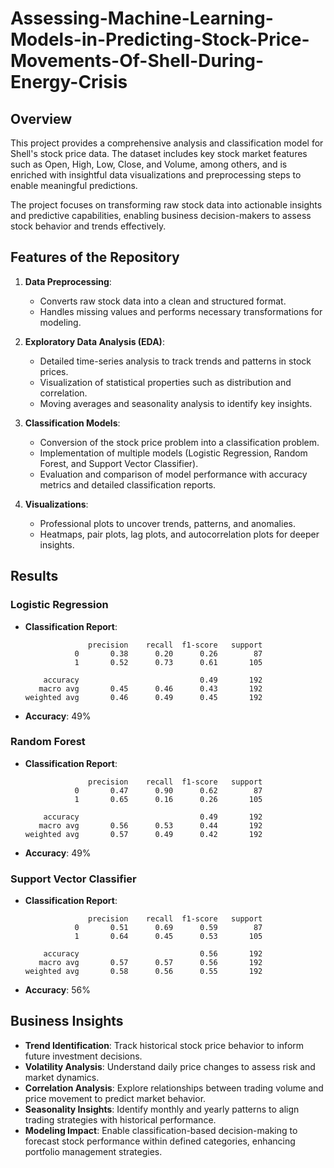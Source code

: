 # Assessing-Machine-Learning-Models-in-Predicting-Stock-Price-Movements-Of-Shell-During-Energy-Crisis
## Overview

This project provides a comprehensive analysis and classification model for Shell's stock price data. The dataset includes key stock market features such as Open, High, Low, Close, and Volume, among others, and is enriched with insightful data visualizations and preprocessing steps to enable meaningful predictions.

The project focuses on transforming raw stock data into actionable insights and predictive capabilities, enabling business decision-makers to assess stock behavior and trends effectively.

## Features of the Repository

1. **Data Preprocessing**:
   - Converts raw stock data into a clean and structured format.
   - Handles missing values and performs necessary transformations for modeling.

2. **Exploratory Data Analysis (EDA)**:
   - Detailed time-series analysis to track trends and patterns in stock prices.
   - Visualization of statistical properties such as distribution and correlation.
   - Moving averages and seasonality analysis to identify key insights.

3. **Classification Models**:
   - Conversion of the stock price problem into a classification problem.
   - Implementation of multiple models (Logistic Regression, Random Forest, and Support Vector Classifier).
   - Evaluation and comparison of model performance with accuracy metrics and detailed classification reports.

4. **Visualizations**:
   - Professional plots to uncover trends, patterns, and anomalies.
   - Heatmaps, pair plots, lag plots, and autocorrelation plots for deeper insights.

## Results

### Logistic Regression
- **Classification Report**:
  ```
                precision    recall  f1-score   support
             0       0.38      0.20      0.26        87
             1       0.52      0.73      0.61       105

      accuracy                           0.49       192
     macro avg       0.45      0.46      0.43       192
  weighted avg       0.46      0.49      0.45       192
  ```
- **Accuracy**: 49%

### Random Forest
- **Classification Report**:
  ```
                precision    recall  f1-score   support
             0       0.47      0.90      0.62        87
             1       0.65      0.16      0.26       105

      accuracy                           0.49       192
     macro avg       0.56      0.53      0.44       192
  weighted avg       0.57      0.49      0.42       192
  ```
- **Accuracy**: 49%

### Support Vector Classifier
- **Classification Report**:
  ```
                precision    recall  f1-score   support
             0       0.51      0.69      0.59        87
             1       0.64      0.45      0.53       105

      accuracy                           0.56       192
     macro avg       0.57      0.57      0.56       192
  weighted avg       0.58      0.56      0.55       192
  ```
- **Accuracy**: 56%

## Business Insights

- **Trend Identification**: Track historical stock price behavior to inform future investment decisions.
- **Volatility Analysis**: Understand daily price changes to assess risk and market dynamics.
- **Correlation Analysis**: Explore relationships between trading volume and price movement to predict market behavior.
- **Seasonality Insights**: Identify monthly and yearly patterns to align trading strategies with historical performance.
- **Modeling Impact**: Enable classification-based decision-making to forecast stock performance within defined categories, enhancing portfolio management strategies.


